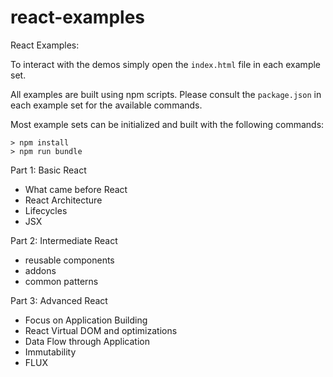 react-examples
==============

React Examples:

To interact with the demos simply open the `index.html` file in each example set.

All examples are built using npm scripts. Please consult the `package.json` in each example set for the available commands.

Most example sets can be initialized and built with the following commands:

    > npm install
    > npm run bundle

Part 1: Basic React
 - What came before React
 - React Architecture
 - Lifecycles
 - JSX

Part 2: Intermediate React
 - reusable components
 - addons
 - common patterns

Part 3: Advanced React
 - Focus on Application Building
 - React Virtual DOM and optimizations
 - Data Flow through Application
 - Immutability
 - FLUX

